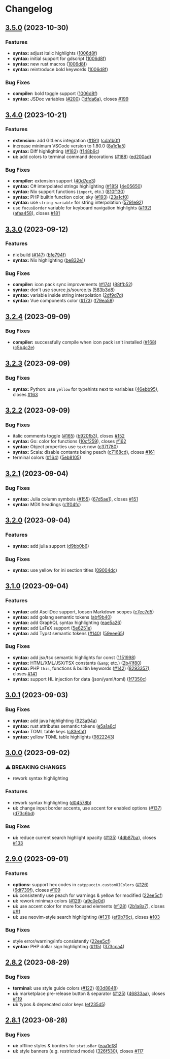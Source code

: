 # Changelog

## [3.5.0](https://github.com/catppuccin/vscode/compare/v3.4.0...v3.5.0) (2023-10-30)


### Features

* **syntax:** adjust italic highlights ([1006d8f](https://github.com/catppuccin/vscode/commit/1006d8fe65a5d66020ce5373b1c8bfed2c64b084))
* **syntax:** initial support for gdscript ([1006d8f](https://github.com/catppuccin/vscode/commit/1006d8fe65a5d66020ce5373b1c8bfed2c64b084))
* **syntax:** new rust macros ([1006d8f](https://github.com/catppuccin/vscode/commit/1006d8fe65a5d66020ce5373b1c8bfed2c64b084))
* **syntax:** reintroduce bold keywords ([1006d8f](https://github.com/catppuccin/vscode/commit/1006d8fe65a5d66020ce5373b1c8bfed2c64b084))


### Bug Fixes

* **compiler:** bold toggle support ([1006d8f](https://github.com/catppuccin/vscode/commit/1006d8fe65a5d66020ce5373b1c8bfed2c64b084))
* **syntax:** JSDoc variables ([#200](https://github.com/catppuccin/vscode/issues/200)) ([1dfda6a](https://github.com/catppuccin/vscode/commit/1dfda6af3176ee31ab31e0dc013ba42ab3e4cf32)), closes [#199](https://github.com/catppuccin/vscode/issues/199)

## [3.4.0](https://github.com/catppuccin/vscode/compare/v3.3.0...v3.4.0) (2023-10-21)


### Features

* **extension:** add GitLens integration ([#191](https://github.com/catppuccin/vscode/issues/191)) ([cda1b0f](https://github.com/catppuccin/vscode/commit/cda1b0f100a83b4dd4c10c2f816b28ac059f33ae))
* increase minimum VSCode version to 1.80.0 ([8a1c1a5](https://github.com/catppuccin/vscode/commit/8a1c1a5f2bc0f5ca413f03b190ecf56c45ec84ea))
* **syntax:** Diff highlighting ([#182](https://github.com/catppuccin/vscode/issues/182)) ([f148b6c](https://github.com/catppuccin/vscode/commit/f148b6cb1fef18d759c13ae03b226d8a5bdbb89b))
* **ui:** add colors to terminal command decorations ([#188](https://github.com/catppuccin/vscode/issues/188)) ([ed200ad](https://github.com/catppuccin/vscode/commit/ed200adb6dca3b5914b82052147ac357e56711fe))


### Bug Fixes

* **compiler:** extension support ([40d7ee3](https://github.com/catppuccin/vscode/commit/40d7ee3fc83f0b01272dcd2aa1f8d186211c68ff))
* **syntax:** C# interpolated strings highlighting ([#185](https://github.com/catppuccin/vscode/issues/185)) ([4e05650](https://github.com/catppuccin/vscode/commit/4e05650a3e6d0fcffe298bd6993765b4d1b68d53))
* **syntax:** Nix support functions (`import`, etc.) ([810f130](https://github.com/catppuccin/vscode/commit/810f13043339d54c1a5bd99ee93709ae3433f200))
* **syntax:** PHP builtin function color, sky ([#193](https://github.com/catppuccin/vscode/issues/193)) ([23a1cf0](https://github.com/catppuccin/vscode/commit/23a1cf0da7d7f6270b88235decbb45721c21f309))
* **syntax:** use `string variable` for string interpolation ([5791e92](https://github.com/catppuccin/vscode/commit/5791e92d66bf343b0754ba7f73e93f3eaf96f713))
* use `focusBorder` variable for keyboard navigation highlights ([#192](https://github.com/catppuccin/vscode/issues/192)) ([afaa458](https://github.com/catppuccin/vscode/commit/afaa4580f529bdbe3cd95dec39f6d551f8a5a533)), closes [#181](https://github.com/catppuccin/vscode/issues/181)

## [3.3.0](https://github.com/catppuccin/vscode/compare/v3.2.4...v3.3.0) (2023-09-12)


### Features

* nix build ([#147](https://github.com/catppuccin/vscode/issues/147)) ([bfe794f](https://github.com/catppuccin/vscode/commit/bfe794f20732392979d57715a14c054788db21d2))
* **syntax:** Nix highlighting ([be832e1](https://github.com/catppuccin/vscode/commit/be832e104da7eb3e60edefa67596f8b57d7d524a))


### Bug Fixes

* **compiler:** icon pack sync improvements ([#174](https://github.com/catppuccin/vscode/issues/174)) ([88ffb52](https://github.com/catppuccin/vscode/commit/88ffb52c51caba23d4a8e5cd466c803bf81cf7bb))
* **syntax:** don't use source.js/source.ts ([583b3d8](https://github.com/catppuccin/vscode/commit/583b3d87b6d42f7c508264b73482c2f0b960eba0))
* **syntax:** variable inside string interpolation ([2df9d7d](https://github.com/catppuccin/vscode/commit/2df9d7dec04cbc75638e1eaf2250b76152e0d961))
* **syntax:** Vue components color ([#173](https://github.com/catppuccin/vscode/issues/173)) ([f79ea58](https://github.com/catppuccin/vscode/commit/f79ea58320ef8789d6dd5e78fe7ef130d8322775))

## [3.2.4](https://github.com/catppuccin/vscode/compare/v3.2.3...v3.2.4) (2023-09-09)


### Bug Fixes

* **compiler:** successfully compile when icon pack isn't installed ([#168](https://github.com/catppuccin/vscode/issues/168)) ([c5b4c2e](https://github.com/catppuccin/vscode/commit/c5b4c2ea461eada8ffce4d7f41a72d86284d5c80))

## [3.2.3](https://github.com/catppuccin/vscode/compare/v3.2.2...v3.2.3) (2023-09-09)


### Bug Fixes

* **syntax:** Python: use `yellow` for typehints next to variables ([46ebb95](https://github.com/catppuccin/vscode/commit/46ebb9535206898b9f214fbd8eda3f0a1bdeb059)), closes [#163](https://github.com/catppuccin/vscode/issues/163)

## [3.2.2](https://github.com/catppuccin/vscode/compare/v3.2.1...v3.2.2) (2023-09-09)


### Bug Fixes

* italic comments toggle ([#165](https://github.com/catppuccin/vscode/issues/165)) ([b920fb3](https://github.com/catppuccin/vscode/commit/b920fb300cffc43a5d2dc4208365b6c30f866ee1)), closes [#152](https://github.com/catppuccin/vscode/issues/152)
* **syntax:** Go: color for functions ([10cf259](https://github.com/catppuccin/vscode/commit/10cf2599bc09c576bfa6398dda8afc5e239e373e)), closes [#162](https://github.com/catppuccin/vscode/issues/162)
* **syntax:** Object properties use `text` now ([c37f780](https://github.com/catppuccin/vscode/commit/c37f780dc7fa98cbcdacf2cc51ffa5305ca2dccf))
* **syntax:** Scala: disable contants being peach ([c7168cd](https://github.com/catppuccin/vscode/commit/c7168cdf19a2d241d51d2bf32524253a93fe567c)), closes [#161](https://github.com/catppuccin/vscode/issues/161)
* terminal colors ([#164](https://github.com/catppuccin/vscode/issues/164)) ([5eb8105](https://github.com/catppuccin/vscode/commit/5eb8105af74f4dfd61a0d1dd213f7b2a7ccbd8f1))

## [3.2.1](https://github.com/catppuccin/vscode/compare/v3.2.0...v3.2.1) (2023-09-04)


### Bug Fixes

* **syntax:** Julia column symbols ([#155](https://github.com/catppuccin/vscode/issues/155)) ([67d5ae1](https://github.com/catppuccin/vscode/commit/67d5ae1e2bc40b8b748914dd92c114ee02ca4778)), closes [#151](https://github.com/catppuccin/vscode/issues/151)
* **syntax:** MDX headings ([c1f04fc](https://github.com/catppuccin/vscode/commit/c1f04fc5f1a2cc9c4bae65696e0ab36ea4ae3e33))

## [3.2.0](https://github.com/catppuccin/vscode/compare/v3.1.0...v3.2.0) (2023-09-04)


### Features

* **syntax:** add julia support ([d9bb0b6](https://github.com/catppuccin/vscode/commit/d9bb0b62eccba3ba87a07080a11d4514ae9667d3))


### Bug Fixes

* **syntax:** use yellow for ini section titles ([09004dc](https://github.com/catppuccin/vscode/commit/09004dcc5da0af3cdbfcebdbd29f3eaed1dc5d72))

## [3.1.0](https://github.com/catppuccin/vscode/compare/v3.0.1...v3.1.0) (2023-09-04)


### Features

* **syntax:** add AsciiDoc support, loosen Markdown scopes ([c7ec7d5](https://github.com/catppuccin/vscode/commit/c7ec7d51afdc76e58131b7e82aef97a02901dd7b))
* **syntax:** add golang semantic tokens ([abf9b40](https://github.com/catppuccin/vscode/commit/abf9b40b56e246cb1d8958fbd566d6ed5e839d7b))
* **syntax:** add GraphQL syntax highlighting ([eae5a26](https://github.com/catppuccin/vscode/commit/eae5a260b0c63eb174ad3ca999dc6f8f169f73d4))
* **syntax:** add LaTeX support ([5e6251e](https://github.com/catppuccin/vscode/commit/5e6251e6e2b69907ffed1a1bb905c3f9ad5a230e))
* **syntax:** add Typst semantic tokens ([#140](https://github.com/catppuccin/vscode/issues/140)) ([59eee65](https://github.com/catppuccin/vscode/commit/59eee65956336eb6e73814bb06e5b471766dd2de))


### Bug Fixes

* **syntax:** add jsx/tsx semantic highlights for const ([1151998](https://github.com/catppuccin/vscode/commit/11519989c22ba0b4e8aeb6d34d7c264cf86789fe))
* **syntax:** HTML/XML/JSX/TSX constants (`&amp`; etc.) ([2b41f80](https://github.com/catppuccin/vscode/commit/2b41f80789425f7bb6e8252dc304e097d7e85a77))
* **syntax:** PHP `this`, functions & builtin keywords ([#142](https://github.com/catppuccin/vscode/issues/142)) ([8293357](https://github.com/catppuccin/vscode/commit/8293357930510c295d6e83e3a76893e35920aac5)), closes [#141](https://github.com/catppuccin/vscode/issues/141)
* **syntax:** support HL injection for data (json/yaml/toml) ([1f7350c](https://github.com/catppuccin/vscode/commit/1f7350ccaf0af08ee0a56cfc255b890a4934655d))

## [3.0.1](https://github.com/catppuccin/vscode/compare/v3.0.0...v3.0.1) (2023-09-03)


### Bug Fixes

* **syntax:** add java highlighting ([923a94a](https://github.com/catppuccin/vscode/commit/923a94ab9ab2f390e9c4d9a451e40e07f03c35f7))
* **syntax:** rust attributes semantic tokens ([e5a1a6c](https://github.com/catppuccin/vscode/commit/e5a1a6cb03292b24026b25cf4476c449ee14d0f8))
* **syntax:** TOML table keys ([c83efaf](https://github.com/catppuccin/vscode/commit/c83efafcacbb3daa8f282eba0e6d2699a636ef20))
* **syntax:** yellow TOML table highlights ([9822243](https://github.com/catppuccin/vscode/commit/982224351f0107628ba4c8e3371a933d5fca47e8))

## [3.0.0](https://github.com/catppuccin/vscode/compare/v2.9.0...v3.0.0) (2023-09-02)


### ⚠ BREAKING CHANGES

* rework syntax highlighting

### Features

* rework syntax highlighting ([d04578b](https://github.com/catppuccin/vscode/commit/d04578b0201eeaa6834e4e060a7cc22ce6fbbd66))
* **ui:** change input border accents, use accent for enabled options ([#137](https://github.com/catppuccin/vscode/issues/137)) ([d73c6bd](https://github.com/catppuccin/vscode/commit/d73c6bd948b50ac5cd20bb80afeecc2d2598010f))


### Bug Fixes

* **ui:** reduce current search highlight opacity ([#135](https://github.com/catppuccin/vscode/issues/135)) ([4db87ba](https://github.com/catppuccin/vscode/commit/4db87ba9fa2336dd92ce9c468c72a4238a6681f3)), closes [#133](https://github.com/catppuccin/vscode/issues/133)

## [2.9.0](https://github.com/catppuccin/vscode/compare/v2.8.2...v2.9.0) (2023-09-01)


### Features

* **options:** support hex codes in `catppuccin.customUIColors` ([#126](https://github.com/catppuccin/vscode/issues/126)) ([6df739f](https://github.com/catppuccin/vscode/commit/6df739f9c7dce789216f4afd76df21e3fb3abb14)), closes [#109](https://github.com/catppuccin/vscode/issues/109)
* **ui:** consistently use peach for warnings & yellow for modified ([22ee5cf](https://github.com/catppuccin/vscode/commit/22ee5cfb422124aa5a9368d26dea58145fbe0cd3))
* **ui:** rework minimap colors ([#129](https://github.com/catppuccin/vscode/issues/129)) ([a9c0e0d](https://github.com/catppuccin/vscode/commit/a9c0e0d1fee9925ee904da033a2e228f80e583f1))
* **ui:** use accent color for more focused elements ([#128](https://github.com/catppuccin/vscode/issues/128)) ([2b1a8a7](https://github.com/catppuccin/vscode/commit/2b1a8a7d9a0c687519ec72e4b333ecbe71c43f09)), closes [#91](https://github.com/catppuccin/vscode/issues/91)
* **ui:** use neovim-style search highlighting ([#131](https://github.com/catppuccin/vscode/issues/131)) ([ef9b76c](https://github.com/catppuccin/vscode/commit/ef9b76cd700682c74d1e9488ce9701564204dcb8)), closes [#103](https://github.com/catppuccin/vscode/issues/103)


### Bug Fixes

* style error/warning/info consistently ([22ee5cf](https://github.com/catppuccin/vscode/commit/22ee5cfb422124aa5a9368d26dea58145fbe0cd3))
* **syntax:** PHP dollar sign highlighting ([#115](https://github.com/catppuccin/vscode/issues/115)) ([373cca4](https://github.com/catppuccin/vscode/commit/373cca4e0eac22f4eabca5a13b8a95422b8db007))

## [2.8.2](https://github.com/catppuccin/vscode/compare/v2.8.1...v2.8.2) (2023-08-29)


### Bug Fixes

* **terminal:** use style guide colors ([#122](https://github.com/catppuccin/vscode/issues/122)) ([83d8848](https://github.com/catppuccin/vscode/commit/83d884843ec500e1755cfa16a4d8770714513927))
* **ui:** marketplace pre-release button & separator ([#125](https://github.com/catppuccin/vscode/issues/125)) ([46833aa](https://github.com/catppuccin/vscode/commit/46833aacb92870d6b9ea33d261f45754ce8506f2)), closes [#119](https://github.com/catppuccin/vscode/issues/119)
* **ui:** typos & deprecated color keys ([ef235d5](https://github.com/catppuccin/vscode/commit/ef235d5eb014939eb008a43a5fa850949bb5588d))

## [2.8.1](https://github.com/catppuccin/vscode/compare/v2.8.0...v2.8.1) (2023-08-28)


### Bug Fixes

* **ui:** offline styles & borders for `statusBar` ([eaa1ef8](https://github.com/catppuccin/vscode/commit/eaa1ef883a6ce1d18680707496311c7ba38aea8c))
* **ui:** style banners (e.g. restricted mode) ([326f530](https://github.com/catppuccin/vscode/commit/326f530eeecbd53be87b4beb274f0f85d2380030)), closes [#117](https://github.com/catppuccin/vscode/issues/117)
